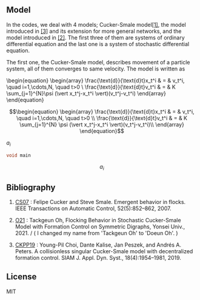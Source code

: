 ## Model
In the codes, we deal with 4 models; Cucker-Smale model[[1]][(CS07)], the model introduced in [[3]][(CKPP19)] and its extension for more general networks, and the model introduced in [[2]][(O21)]. The first three of them are systems of ordinary differential equation and the last one is a system of stochastic differential equation.

The first one, the Cucker-Smale model, describes movement of a particle system, all of them converges to same velocity. The model is written as 

\begin{equation}
    \begin{array}
        \frac{\text{d}}{\text{d}t}x_t^i & = & v_t^i, \quad i=1,\cdots,N, \quad t>0 \\
        \frac{\text{d}}{\text{d}t}v_t^i & = &  K \sum_{j=1}^{N}\psi (\vert x_t^j-x_t^i \vert)(v_t^j-v_t^i)
    \end{array}
\end{equation}

```math 
\begin{equation}
    \begin{array}
        \frac{\text{d}}{\text{d}t}x_t^i & = & v_t^i, \quad i=1,\cdots,N, \quad t>0 \\
        \frac{\text{d}}{\text{d}t}v_t^i & = &  K \sum_{j=1}^{N} \psi (\vert x_t^j-x_t^i \vert)(v_t^j-v_t^i)\\
    \end{array}
\end{equation}
```


$a_i$

```c
void main
```

```math
a_i
```


## Bibliography

1. [CS07][(CS07)] : Felipe Cucker and Steve Smale. Emergent behavior in flocks. IEEE Transactions
on Automatic Control, 52(5):852–862, 2007.

2. [O21][(O21)] : Tackgeun Oh, Flocking Behavior in Stochastic Cucker-Smale Model with Formation Control on Symmetric Digraphs, Yonsei Univ., 2021.
/ ( I changed my name from 'Tackgeun Oh' to 'Doeun Oh'. )

3. [CKPP19][(CKPP19)] : Young-Pil Choi, Dante Kalise, Jan Peszek, and Andrés A. Peters. A collisionless
singular Cucker-Smale model with decentralized formation control. SIAM J.
Appl. Dyn. Syst., 18(4):1954–1981, 2019.

## License

MIT

[(CS07)]: https://ieeexplore.ieee.org/document/4200853 "CS07"
[(O21)]: http://www.riss.kr/link?id=T15771814 "O21"
[(CKPP19)]: https://arxiv.org/abs/1807.05177 "CKPP19"
